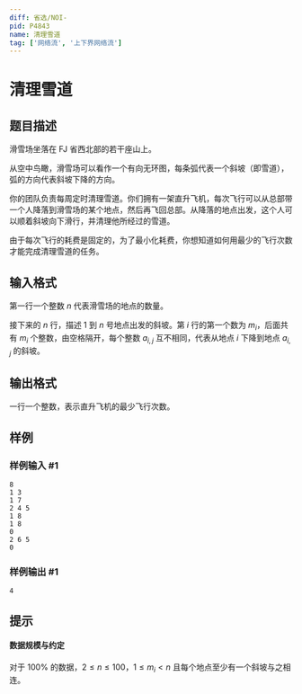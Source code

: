```yaml
---
diff: 省选/NOI-
pid: P4843
name: 清理雪道
tag: ['网络流', '上下界网络流']
---
```

# 清理雪道
## 题目描述

滑雪场坐落在 FJ 省西北部的若干座山上。

从空中鸟瞰，滑雪场可以看作一个有向无环图，每条弧代表一个斜坡（即雪道），弧的方向代表斜坡下降的方向。

你的团队负责每周定时清理雪道。你们拥有一架直升飞机，每次飞行可以从总部带一个人降落到滑雪场的某个地点，然后再飞回总部。从降落的地点出发，这个人可以顺着斜坡向下滑行，并清理他所经过的雪道。

由于每次飞行的耗费是固定的，为了最小化耗费，你想知道如何用最少的飞行次数才能完成清理雪道的任务。
## 输入格式

第一行一个整数 $n$ 代表滑雪场的地点的数量。

接下来的 $n$ 行，描述 $1$ 到 $n$ 号地点出发的斜坡。第 $i$ 行的第一个数为 $m_i$，后面共有 $m_i$ 个整数，由空格隔开，每个整数 $a_{i,j}$ 互不相同，代表从地点 $i$ 下降到地点 $a_{i,j}$ 的斜坡。

## 输出格式

一行一个整数，表示直升飞机的最少飞行次数。
## 样例

### 样例输入 #1
```
8
1 3
1 7
2 4 5
1 8
1 8
0
2 6 5
0
```
### 样例输出 #1
```
4
```
## 提示

#### 数据规模与约定

对于 $100\%$ 的数据，$2 \le  n \le 100$，$1\le m_i < n$ 且每个地点至少有一个斜坡与之相连。
